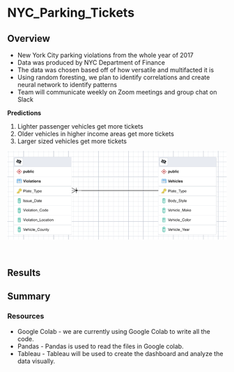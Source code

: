 # NYC_Parking_Tickets
## Overview

* New York City parking violations from the whole year of 2017
* Data was produced by NYC Department of Finance
* The data was chosen based off of how versatile and multifacted it is
* Using random foresting, we plan to identify correlations and create neural network to identify patterns
* Team will communicate weekly on Zoom meetings and group chat on Slack


**Predictions**
1. Lighter passenger vehicles get more tickets
2. Older vehicles in higher income areas get more tickets 
3. Larger sized vehicles get more tickets 

![NYC_Tickets](NYC_ERD.png)

</br>



## Results

## Summary 

### Resources 
* Google Colab - we are currently using Google Colab to write all the code.
* Pandas - Pandas is used to read the files in Google colab.
* Tableau - Tableau will be used to create the dashboard and analyze the data visually. 

